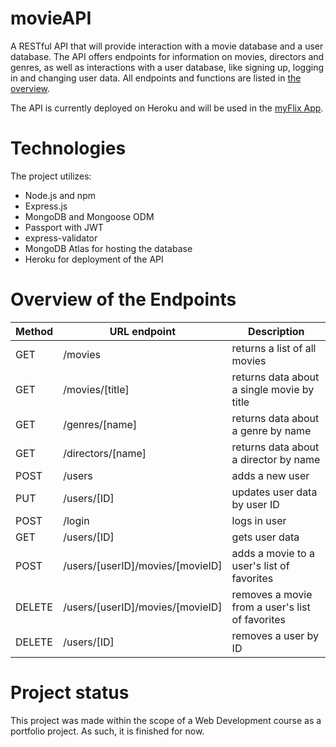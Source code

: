 # movieAPI

A RESTful API that will provide interaction with a movie database and a user database. The API offers endpoints for information on movies, directors and genres, as well as interactions with a user database, like signing up, logging in and changing user data. All endpoints and functions are listed in [the overview](#Overview-of-the-Endpoints).

The API is currently deployed on Heroku and will be used in the [myFlix App](https://github.com/KatGaertner/myFlix).

# Technologies

The project utilizes:
- Node.js and npm
- Express.js
- MongoDB and Mongoose ODM
- Passport with JWT
- express-validator
- MongoDB Atlas for hosting the database
- Heroku for deployment of the API

# Overview of the Endpoints

| Method   | URL endpoint                         | Description                                     |
|----------|--------------------------------------|-------------------------------------------------|
|  GET     | /movies                              | returns a list of all movies                    |
|  GET     | /movies/\[title\]                    | returns data about a single movie by title      |
|  GET     | /genres/\[name\]                     | returns data about a genre by name              |
|  GET     | /directors/\[name\]                  | returns data about a director by name           |
|  POST    | /users                               | adds a new user                                 |
|  PUT     | /users/\[ID\]                        | updates user data by user ID                    |
|  POST    | /login                               | logs in user                                    |
|  GET     | /users/\[ID\]                        | gets user data                                   |
|  POST    | /users/\[userID\]/movies/\[movieID\] | adds a movie to a user's list of favorites      |
|  DELETE  | /users/\[userID\]/movies/\[movieID\] | removes a movie from a user's list of favorites |
|  DELETE  | /users/\[ID\]                        | removes a user by ID                            |

# Project status

This project was made within the scope of a Web Development course as a portfolio project. As such, it is finished for now.